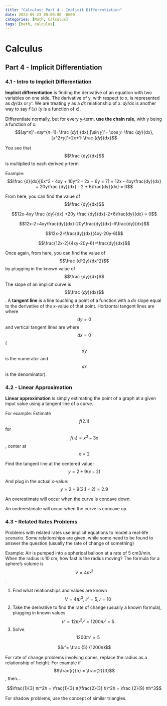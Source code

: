 ```yaml
---
title: "Calculus: Part 4 - Implicit Differentiation"
date: 2024-06-23 00:00:00 -0600
categories: [Math, Calculus]
tags: [math, calculus]
---
```

<script type="text/javascript" id="MathJax-script" async
  src="https://cdn.jsdelivr.net/npm/mathjax@3/es5/tex-mml-chtml.js">
</script>

# Calculus
## Part 4 -  Implicit Differentiation

### 4.1 - Intro to Implicit Differentiation
**Implicit differentiation** is finding the derivative of an equation with two variables on one side.
The derivative of y, with respect to x, is represented as 𝑑𝑦/dx or 𝑦'. We are treating y as a 𝑑𝑥
relationship of x. 𝑑𝑦/dx is another way to say 𝑓'(𝑥) (y is a function of x).

Differentiate normally, but for every y-term, **use the chain rule**, with y being a function of x:
$$[𝑎𝑦^𝑛]'=𝑛𝑎𝑦^{𝑛−1}· \frac {𝑑𝑦} {dx},[\sin 𝑦]'= \cos 𝑦· \frac {𝑑𝑦}{dx},[𝑥^2+𝑦]'=2𝑥+1· \frac {𝑑𝑦}{dx}$$

You see that $$\frac {dy}{dx}$$ is multiplied to each derived y-term

Example:
$$\frac {d}{dx}[6x^2 - 4xy + 10y^2 - 2x + 6y = 7] = 12x - 4xy\frac{dy}{dx} + 20y\frac {dy}{dx} - 2 + 6\frac{dy}{dx} = 0$$

From here, you can find the value of $$\frac {dy}{dx}$$

$$12x-4xy \frac {dy}{dx} +20y \frac {dy}{dx}-2+6\frac{dy}{dx} = 0$$

$$12x-2=4xy\frac{dy}{dx}-20y\frac{dy}{dx}-6\frac{dy}{dx}$$

$$12x-2=\frac{dy}{dx}(4xy-20y-6)$$

$$\frac{12x-2}{4xy-20y-6}=\frac{dy}{dx}$$

Once again, from here, you can find the value of $$\frac {d^2y}{dx^2}$$ by plugging in the known value of $$\frac {dy}{dx}$$
The slope of an implicit curve is $$\frac {𝑑𝑦}{dx}$$. A **tangent line** is a line touching a point of a function with a 𝑑𝑥
slope equal to the derivative of the x-value of that point. Horizontal tangent lines are where $$dy=0$$ and vertical tangent lines are where $$dx = 0$$ ($$dy$$ is the numerator and $$dx$$ is the denominator).

### 4.2 - Linear Approximation
**Linear approximation** is simply estimating the point of a graph at a given input value using a tangent line of a curve.

For example: Estimate $$f(2. 1)$$ for $$f(𝑥) = x^3 − 3x$$, center at $$x = 2$$

Find the tangent line at the centered value: $$y = 2 + 9(x − 2)$$

And plug in the actual x-value:$$y = 2 + 9(2.1 − 2) = 2.9$$

An overestimate will occur when the curve is concave down.

An underestimate will occur when the curve is concave up.

### 4.3 - Related Rates Problems
Problems with related rates use implicit equations to model a real-life scenario. Some relationships are given, while some need to be found to answer the question (usually the rate of change of something)

Example: Air is pumped into a spherical balloon at a rate of 5 cm3/min. When the radius is 10 cm, how fast is the radius moving? The formula for a sphere’s volume is $$V = 4π𝑟^3$$.

1. Find what relationships and values are known
$$V = 4π𝑟^3, 𝑉' = 5, 𝑟 = 10$$
2. Take the derivative to find the rate of change (usually a known formula), plugging in
known values
$$𝑉' = 12π𝑟^2𝑟' = 1200π𝑟' = 5$$
3. Solve.
$$1200π𝑟' = 5$$

$$𝑟'= \frac {5} {1200π}$$

For rate of change problems involving cones, replace the radius as a relationship of height. For example if $$\frac{r}{h} = \frac{2}{3}$$, then... 

$$\frac{1}{3} π𝑟^2h = \frac{1}{3} π(\frac{2}{3} h)^2h = \frac {2}{9} πh^3$$

For shadow problems, use the concept of similar triangles.